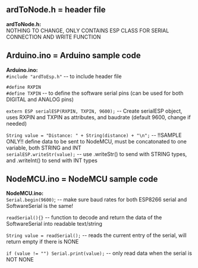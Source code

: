 ## ardToNode.h = header file
**ardToNode.h:**\
NOTHING TO CHANGE, ONLY CONTAINS ESP CLASS FOR SERIAL CONNECTION AND WRITE FUNCTION

## Arduino.ino = Arduino sample code
**Arduino.ino:**\
```#include "ardToEsp.h"``` -- to include header file

```#define RXPIN```\
```#define TXPIN``` -- to define the software serial pins (can be used for both DIGITAL and ANALOG pins)

```extern ESP serialESP(RXPIN, TXPIN, 9600);``` -- Create serialESP object, uses RXPIN and TXPIN as attributes, and baudrate (default 9600, change if needed)

```String value = "Distance: " + String(distance) + "\n";``` -- !!SAMPLE ONLY!! define data to be sent to NodeMCU, must be concatonated to one variable, both STRING and INT\
```serialESP.writeStr(value);``` -- use .writeStr() to send with STRING types, and .writeInt() to send with INT types

## NodeMCU.ino = NodeMCU sample code
**NodeMCU.ino:**\
```Serial.begin(9600)```; -- make sure baud rates for both ESP8266 serial and SoftwareSerial is the same!

```readSerial(){}``` -- function to decode and return the data of the SoftwareSerial into readable text/string

```String value = readSerial();``` -- reads the current entry of the serial, will return empty if there is NONE

```if (value != "") Serial.print(value);``` -- only read data when the serial is NOT NONE

